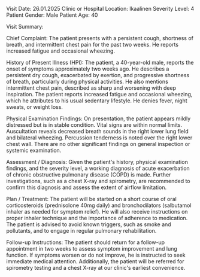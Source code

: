 Visit Date: 26.01.2025
Clinic or Hospital Location: Ikaalinen
Severity Level: 4
Patient Gender: Male
Patient Age: 40

Visit Summary:

Chief Complaint: The patient presents with a persistent cough, shortness of breath, and intermittent chest pain for the past two weeks. He reports increased fatigue and occasional wheezing.

History of Present Illness (HPI): The patient, a 40-year-old male, reports the onset of symptoms approximately two weeks ago. He describes a persistent dry cough, exacerbated by exertion, and progressive shortness of breath, particularly during physical activities. He also mentions intermittent chest pain, described as sharp and worsening with deep inspiration. The patient reports increased fatigue and occasional wheezing, which he attributes to his usual sedentary lifestyle. He denies fever, night sweats, or weight loss.

Physical Examination Findings: On presentation, the patient appears mildly distressed but is in stable condition. Vital signs are within normal limits. Auscultation reveals decreased breath sounds in the right lower lung field and bilateral wheezing. Percussion tenderness is noted over the right lower chest wall. There are no other significant findings on general inspection or systemic examination.

Assessment / Diagnosis: Given the patient's history, physical examination findings, and the severity level, a working diagnosis of acute exacerbation of chronic obstructive pulmonary disease (COPD) is made. Further investigations, such as a chest X-ray and spirometry, are recommended to confirm this diagnosis and assess the extent of airflow limitation.

Plan / Treatment: The patient will be started on a short course of oral corticosteroids (prednisolone 40mg daily) and bronchodilators (salbutamol inhaler as needed for symptom relief). He will also receive instructions on proper inhaler technique and the importance of adherence to medication. The patient is advised to avoid known triggers, such as smoke and pollutants, and to engage in regular pulmonary rehabilitation.

Follow-up Instructions: The patient should return for a follow-up appointment in two weeks to assess symptom improvement and lung function. If symptoms worsen or do not improve, he is instructed to seek immediate medical attention. Additionally, the patient will be referred for spirometry testing and a chest X-ray at our clinic's earliest convenience.